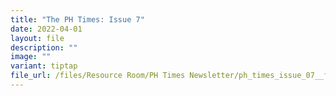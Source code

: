 ```yaml
---
title: "The PH Times: Issue 7"
date: 2022-04-01
layout: file
description: ""
image: ""
variant: tiptap
file_url: /files/Resource Room/PH Times Newsletter/ph_times_issue_07__final_.pdf
---
```


